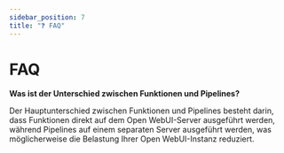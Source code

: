 ```yaml
---
sidebar_position: 7
title: "❓ FAQ"
---
```


# FAQ

**Was ist der Unterschied zwischen Funktionen und Pipelines?**

Der Hauptunterschied zwischen Funktionen und Pipelines besteht darin, dass Funktionen direkt auf dem Open WebUI-Server ausgeführt werden, während Pipelines auf einem separaten Server ausgeführt werden, was möglicherweise die Belastung Ihrer Open WebUI-Instanz reduziert.
